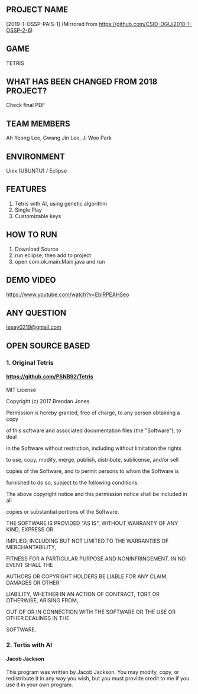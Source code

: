 PROJECT NAME
-------------
[2019-1-OSSP-PAIS-1]
(Mirrored from https://github.com/CSID-DGU/2018-1-OSSP-2-6) 
 
GAME
-------------
TETRIS

WHAT HAS BEEN CHANGED FROM 2018 PROJECT? 
-------------------------------------
Check final PDF 

TEAM MEMBERS
-------------
Ah Yeong Lee, Gwang Jin Lee, Ji Woo Park

ENVIRONMENT
-------------
Unix (UBUNTU) / Eclipse 

FEATURES 
-----------------
1. Tetris with AI, using genetic algorithm
2. Single Play 
3. Customizable keys

HOW TO RUN
-------------
1. Download Source
2. run eclipse, then add to project
3. open com.ok.main.Main.java and run

DEMO VIDEO
-------------
https://www.youtube.com/watch?v=EbiRPEAHSeo

ANY QUESTION
-------------
leeay0219@gmail.com

OPEN SOURCE BASED
----------------
### 1. Original Tetris
#### https://github.com/PSNB92/Tetris

MIT License

Copyright (c) 2017 Brendan Jones

Permission is hereby granted, free of charge, to any person obtaining a copy

of this software and associated documentation files (the "Software"), to deal

in the Software without restriction, including without limitation the rights

to use, copy, modify, merge, publish, distribute, sublicense, and/or sell

copies of the Software, and to permit persons to whom the Software is

furnished to do so, subject to the following conditions:

The above copyright notice and this permission notice shall be included in all

copies or substantial portions of the Software.

THE SOFTWARE IS PROVIDED "AS IS", WITHOUT WARRANTY OF ANY KIND, EXPRESS OR

IMPLIED, INCLUDING BUT NOT LIMITED TO THE WARRANTIES OF MERCHANTABILITY,

FITNESS FOR A PARTICULAR PURPOSE AND NONINFRINGEMENT. IN NO EVENT SHALL THE

AUTHORS OR COPYRIGHT HOLDERS BE LIABLE FOR ANY CLAIM, DAMAGES OR OTHER

LIABILITY, WHETHER IN AN ACTION OF CONTRACT, TORT OR OTHERWISE, ARISING FROM,

OUT OF OR IN CONNECTION WITH THE SOFTWARE OR THE USE OR OTHER DEALINGS IN THE

SOFTWARE.

### 2. Tertis with AI
#### Jacob Jackson
This program was written by Jacob Jackson. You may modify, copy, or redistribute it in any way you wish, but you must provide credit to me if you use it in your own program.
